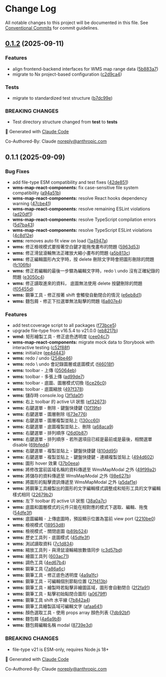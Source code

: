 # Change Log

All notable changes to this project will be documented in this file.
See [Conventional Commits](https://conventionalcommits.org) for commit guidelines.

## [0.1.2](https://github.com/Rytass/Utils/compare/@rytass/wms-map-react-components@0.1.1...@rytass/wms-map-react-components@0.1.2) (2025-09-11)

### Features

- align frontend-backend interfaces for WMS map range data ([5b883a7](https://github.com/Rytass/Utils/commit/5b883a7e69c9fab16cf426bf1becfabd3d4b5ba8))
- migrate to Nx project-based configuration ([c2d9ca4](https://github.com/Rytass/Utils/commit/c2d9ca46c00ace42bcbf69300dcc43a7346cb9aa))

### Tests

- migrate to standardized test structure ([b7dc99e](https://github.com/Rytass/Utils/commit/b7dc99ef85f5951480dfdae6198cefa252c15423))

### BREAKING CHANGES

- Test directory structure changed from **test** to **tests**

🤖 Generated with [Claude Code](https://claude.ai/code)

Co-Authored-By: Claude <noreply@anthropic.com>

## 0.1.1 (2025-09-09)

### Bug Fixes

- add file-type ESM compatibility and test fixes ([42de851](https://github.com/Rytass/Utils/commit/42de8515f7a111588206d9b2ffb7c20b382bb90d))
- **wms-map-react-components:** fix case-sensitive file system compatibility ([a94a51b](https://github.com/Rytass/Utils/commit/a94a51b0836dc8d33e02c1f3672cfd57f30b438a))
- **wms-map-react-components:** resolve React hooks dependency warning ([47cbe41](https://github.com/Rytass/Utils/commit/47cbe41823379bddfd3cc582825dec8b023d57a9))
- **wms-map-react-components:** resolve remaining ESLint violations ([ad20df1](https://github.com/Rytass/Utils/commit/ad20df1cd412059e82b3c0a6dc7c4fa0411b383f))
- **wms-map-react-components:** resolve TypeScript compilation errors ([5d7ba43](https://github.com/Rytass/Utils/commit/5d7ba43e430a507ed2b443287c97fb886cf83bd3))
- **wms-map-react-components:** resolve TypeScript ESLint violations ([4c8d12e](https://github.com/Rytass/Utils/commit/4c8d12e33f476b0b00474a4feb6a6c31a95247d9))
- **wms:** removes auto fit view on load ([1a4947a](https://github.com/Rytass/Utils/commit/1a4947a32b7ac4a003cf30f2f099f48321be3e01))
- **wms:** 修正檢視模式要按著空白鍵才能拖曳畫布的問題 ([5963d53](https://github.com/Rytass/Utils/commit/5963d53024db65273b9a79efba2c71b48d530dad))
- **wms:** 修正滑鼠滾輪無法正確放大縮小畫布的問題 ([a5b813c](https://github.com/Rytass/Utils/commit/a5b813cd234d48bd70dd183857e3ff588bc978a7))
- **wms:** 修正編輯圖形內文字時，按 delete 刪除文字時會把圖形刪除的問題 ([fc106fb](https://github.com/Rytass/Utils/commit/fc106fbb5398612fc1e7b92820445e28c446c951))
- **wms:** 修正若編輯的最後一步驟為編輯文字時，redo \ undo 沒有正確紀錄的問題 ([e3050c4](https://github.com/Rytass/Utils/commit/e3050c44baa4232911bb57d0c33a12458e3b36b1))
- **wms:** 修正讀取進來的資料， 底圖無法使用 delete 按鍵刪除的問題 ([f05455d](https://github.com/Rytass/Utils/commit/f05455d35fe001e878f45324066842438b94d081))
- **wms:** 鋼筆工具 - 修正按著 shift 會觸發自動閉合的情況 ([e6eb8d1](https://github.com/Rytass/Utils/commit/e6eb8d1db97258c0b9e826b06e292e4db668e5d8))
- **wms:** 麵包屑 - 修正下拉選單無法點擊的問題 ([6a807e4](https://github.com/Rytass/Utils/commit/6a807e422fba5cf4f710ce7198a681220789cf74))

### Features

- add test:coverage script to all packages ([f73bce5](https://github.com/Rytass/Utils/commit/f73bce52024d453755824fa6af784f13da50061f))
- upgrade file-type from v16.5.4 to v21.0.0 ([eb8217b](https://github.com/Rytass/Utils/commit/eb8217b76c4a0d74061f782c082fd4183961bb12))
- **wmd:** 矩形繪製工具 - 修正底色透明度 ([cee04c7](https://github.com/Rytass/Utils/commit/cee04c7caf2af35fa460edc676810d0bb1e9f97a))
- **wms-map-react-components:** migrate mock data to Storybook with interactive testing ([c52f88f](https://github.com/Rytass/Utils/commit/c52f88fe5d4c3de58034750ded806a75a7ca6264))
- **wms:** initialize ([ee4d443](https://github.com/Rytass/Utils/commit/ee4d4435cd57e5d06a67842e65d669ccecef5d0b))
- **wms:** redo / undo ([254be46](https://github.com/Rytass/Utils/commit/254be4613891931d1baa939a8be8fcdfff982419))
- **wms:** redo \ undo 會記錄圖層或底圖模式 ([f46018f](https://github.com/Rytass/Utils/commit/f46018f60f768badd05e8b229c217cd25e5b2e4b))
- **wms:** toolbar - 上傳 ([05064eb](https://github.com/Rytass/Utils/commit/05064eb1246664d9039d3527582c93f8b49a5917))
- **wms:** toolbar - 多張上傳 ([ad99de7](https://github.com/Rytass/Utils/commit/ad99de79df71a02d4ace183d81a6a3b035b314f8))
- **wms:** toolbar - 底圖、圖層模式切換 ([6ce26c0](https://github.com/Rytass/Utils/commit/6ce26c05191d05276e0549e9c37b44e8241bf99b))
- **wms:** toolbar - 底圖縮放 ([497f378](https://github.com/Rytass/Utils/commit/497f3789cb9c3f4e387619c8239dc8a820c5e4e3))
- **wms:** 儲存時 console.log ([3f1da0f](https://github.com/Rytass/Utils/commit/3f1da0f05b417595fc09caf0aaac6efbb4190109))
- **wms:** 右上 toolbar 的 active UI 狀態 ([ef32673](https://github.com/Rytass/Utils/commit/ef326737d065ec98fbcecbaaf245a7e4edba2cfb))
- **wms:** 右鍵選單 - 刪除 - 鍵盤快捷鍵 ([10f19fe](https://github.com/Rytass/Utils/commit/10f19fead55580e0185d72984d14afdba2ce8f9d))
- **wms:** 右鍵選單 - 圖層刪除 ([673e776](https://github.com/Rytass/Utils/commit/673e776848624db0a01698793e66dd81940bef79))
- **wms:** 右鍵選單 - 圖層複製並貼上 ([130cc60](https://github.com/Rytass/Utils/commit/130cc60f6b6afdfb03140ed8013b68f8106ee600))
- **wms:** 右鍵選單 - 底圖複製並貼上、刪除 ([a68aca9](https://github.com/Rytass/Utils/commit/a68aca9e6697d4a79aaa8487bc094505caa59000))
- **wms:** 右鍵選單 - 排列順序 ([26d0b87](https://github.com/Rytass/Utils/commit/26d0b87b1b92268d87427f516c0d0dff4b4cf38e))
- **wms:** 右鍵選單 - 排列順序 - 若所選項目已經是最前或是最後，相關選單 disable ([69bfed4](https://github.com/Rytass/Utils/commit/69bfed4aacec8416b58cba14f03f43273ce4d1ae))
- **wms:** 右鍵選單 - 複製並貼上 - 鍵盤快捷鍵 ([810dd95](https://github.com/Rytass/Utils/commit/810dd95b339e8773e8498a7070e88009d6ad2500))
- **wms:** 右鍵選單 - 複製並貼上 - 鍵盤快捷鍵 - 連續複製並貼上 ([494d602](https://github.com/Rytass/Utils/commit/494d6023cf967496db377cc85626d92c99fc2a7b))
- **wms:** 圖形 hover 效果 ([37b0eea](https://github.com/Rytass/Utils/commit/37b0eea9121dee6a571ad60ee679fd50ce87b0d8))
- **wms:** 將修改當前區域名稱的資料傳遞至 WmsMapModal 之外 ([49f99a2](https://github.com/Rytass/Utils/commit/49f99a26e986b4c86fad3d4fcdf41dfe2b64345a))
- **wms:** 將儲存的資料傳遞至 WmsMapModal 之外 ([98e627b](https://github.com/Rytass/Utils/commit/98e627bc411a5b0cb18a8d8b532ef3998d470b2a))
- **wms:** 將圖形的點擊資訊傳遞至 WmsMapModal 之外 ([a5daf1e](https://github.com/Rytass/Utils/commit/a5daf1ee3bf2ce1c370fdbed8db561bdffdcf988))
- **wms:** 將鋼筆工具繪製出的圖形的文字編輯樣式調整成和矩形工具的文字編輯樣式相同 ([22679b2](https://github.com/Rytass/Utils/commit/22679b254fb7b7643a0038b71fc003086a7e266d))
- **wms:** 左下 toolbar 的 active UI 狀態 ([38a0a7c](https://github.com/Rytass/Utils/commit/38a0a7c4b10e198fc5e55dc1568310bde2a84bcb))
- **wms:** 底圖和圖層模式的元件只能在相對應的模式下選取、編輯、拖曳 ([54dfe3f](https://github.com/Rytass/Utils/commit/54dfe3f06a2345e35d222c02cd421961e49a9ff3))
- **wms:** 底圖編輯 - 上傳底圖時，預設顯示位置為當前 view port ([2210be0](https://github.com/Rytass/Utils/commit/2210be04fe31a238cd678482a07ecf1915b9c578))
- **wms:** 檢視模式 ([18953d8](https://github.com/Rytass/Utils/commit/18953d8c08e946a47d09942290be918a2087abd8))
- **wms:** 檢視模式 - 關閉底圖 ([b89b524](https://github.com/Rytass/Utils/commit/b89b5240b4d993a675fd8dc9a263a3ec8ac65af6))
- **wms:** 歷史工具列 - 底圖模式 ([45dfe3f](https://github.com/Rytass/Utils/commit/45dfe3f6d35ef131d306175678eb6322b85b247f))
- **wms:** 測試讀取資料 ([7c1d834](https://github.com/Rytass/Utils/commit/7c1d834726feb6c62dbacd29e35267cba5d306ec))
- **wms:** 縮放工具列 - 與滑鼠滾輪縮放數值同步 ([c3d57bd](https://github.com/Rytass/Utils/commit/c3d57bdaa7e83572d4a060f618870035e6e11835))
- **wms:** 繪圖工具列 ([603ac71](https://github.com/Rytass/Utils/commit/603ac7186193fcedc7f3c197cdfde9b5fe58d55e))
- **wms:** 調色工具 ([4ed67b4](https://github.com/Rytass/Utils/commit/4ed67b450a775e366c56c39f645ac6fcadd3836a))
- **wms:** 鋼筆工具 ([7a86a6c](https://github.com/Rytass/Utils/commit/7a86a6cf6a5251f1db57a587a1d485faefc874e1))
- **wms:** 鋼筆工具 - 修正底色透明度 ([4a9a1fc](https://github.com/Rytass/Utils/commit/4a9a1fc763bee6e012a577c659bc522431f7f2c0))
- **wms:** 鋼筆工具 - 可編輯個別節點位置 ([27f413b](https://github.com/Rytass/Utils/commit/27f413bd973b49d4572ae223a84f79f7f0a5de55))
- **wms:** 鋼筆工具 - 繪製時若點擊非繪圖區域，圖形會自動閉合 ([2f2fa91](https://github.com/Rytass/Utils/commit/2f2fa91fcc0bfc7c3bcf58ac60105dd1111f79c2))
- **wms:** 鋼筆工具 - 點擊初始點閉合圖形 ([a0679ff](https://github.com/Rytass/Utils/commit/a0679ff51800aadaaafe380bc59675bc8d9f3561))
- **wms:** 鋼筆工具 shift 水平線 ([7b842a4](https://github.com/Rytass/Utils/commit/7b842a42107a6bfc536f1d9b431f37701e1ac6d9))
- **wms:** 鋼筆工具繪製區域可編輯文字 ([afaa641](https://github.com/Rytass/Utils/commit/afaa64102d1d9c43a5cd80e2ae40d5e2871c6597))
- **wms:** 顏色選取工具 - 使用 props array 顏色列表 ([7db92bf](https://github.com/Rytass/Utils/commit/7db92bfcb49a7d4dae47a06598186b972f4ffeb9))
- **wms:** 麵包屑 ([4a6a9b8](https://github.com/Rytass/Utils/commit/4a6a9b811b33adbaa4315aa97c82495f4fafbc08))
- **wms:** 麵包屑編輯名稱 modal ([8739e3d](https://github.com/Rytass/Utils/commit/8739e3d3c6b9ee1b9d8631f6e5d08c947063ad9a))

### BREAKING CHANGES

- file-type v21 is ESM-only, requires Node.js 18+

🤖 Generated with [Claude Code](https://claude.ai/code)

Co-Authored-By: Claude <noreply@anthropic.com>
